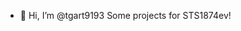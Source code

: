 - 👋 Hi, I’m @tgart9193
Some projects for STS1874ev!

<!---
tgart9193/tgart9193 is a ✨ special ✨ repository because its `README.md` (this file) appears on your GitHub profile.
You can click the Preview link to take a look at your changes.
--->
